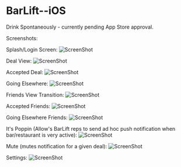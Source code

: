 BarLift--iOS
============

Drink Spontaneously - currently pending App Store approval.

Screenshots: 

Splash/Login Screen:
![ScreenShot](https://raw.github.com/shikharmohan/BarLift--iOS/screenshots/IMG_3506.png)

Deal View:
![ScreenShot](https://raw.github.com/shikharmohan/BarLift--iOS/screenshots/IMG_4196.png)

Accepted Deal:
![ScreenShot](https://raw.github.com/shikharmohan/BarLift--iOS/screenshots/IMG_8942.png)

Going Elsewhere:
![ScreenShot](https://raw.github.com/shikharmohan/BarLift--iOS/screenshots/IMG_7595.png)

Friends View Transition: 
![ScreenShot](https://raw.github.com/shikharmohan/BarLift--iOS/screenshots/IMG_3410.png)

Accepted Friends:
![ScreenShot](https://raw.github.com/shikharmohan/BarLift--iOS/screenshots/IMG_0542.png)

Going Elsewhere Friends:
![ScreenShot](https://raw.github.com/shikharmohan/BarLift--iOS/screenshots/IMG_2962.png)

It's Poppin (Allow's BarLift reps to send ad hoc push notification when bar/restaurant is very active):
![ScreenShot](https://raw.github.com/shikharmohan/BarLift--iOS/screenshots/IMG_6931.png)

Mute (mutes notification for a given deal): 
![ScreenShot](https://raw.github.com/shikharmohan/BarLift--iOS/screenshots/IMG_8302.png)

Settings:
![ScreenShot](https://raw.github.com/shikharmohan/BarLift--iOS/screenshots/IMG_8746.png)

